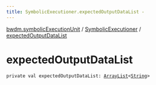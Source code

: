 ```yaml
---
title: SymbolicExecutioner.expectedOutputDataList - 
---
```


[bwdm.symbolicExecutionUnit](../index.html) / [SymbolicExecutioner](index.html) / [expectedOutputDataList](./expected-output-data-list.html)

# expectedOutputDataList

`private val expectedOutputDataList: `[`ArrayList`](http://docs.oracle.com/javase/6/docs/api/java/util/ArrayList.html)`<`[`String`](https://kotlinlang.org/api/latest/jvm/stdlib/kotlin/-string/index.html)`>`